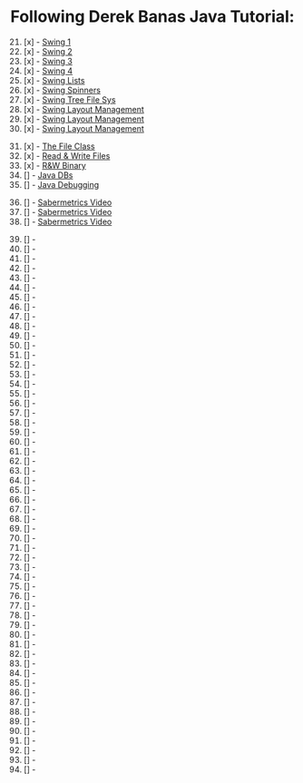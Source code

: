 # Following Derek Banas Java Tutorial:

<!-- Swing Framework -->
21. [x] - [Swing 1](./swing-tut/Swing_One.java)     
22. [x] - [Swing 2](./swing-tut/Swing_Two.java)     
23. [x] - [Swing 3](./swing-tut/Swing_Two.java)     
24. [x] - [Swing 4](./swing-tut/Swing_Three.java)            
25. [x] - [Swing Lists](./swing-tut/one/Swing_Lst.java)     
26. [x] - [Swing Spinners](./swing-tut/JavaLesson26/JavaLesson26.java)     
27. [x] - [Swing Tree File Sys](./swing-tut//JavaLesson27/JavaLesson27.java)     
28. [x] - [Swing Layout Management](./swing-tut/JavaLesson28/JavaLesson28.java)     
29. [x] - [Swing Layout Management](./swing-tut/JavaLesson29/JavaLesson29.java)     
30. [x] - [Swing Layout Management](./swing-tut/JavaLesson29/JavaLesson30.java)     
<!-- Intermediate Java -->
31. [x] - [The File Class](./intermediate/JavaLesson31/JavaLesson31.java)     
32. [x] - [Read & Write Files](./intermediate/JavaLesson32/JavaLesson32.java)     
33. [x] - [R&W Binary](./intermediate/JavaLesson33/JavaLesson33.java)     
34. [] - [Java DBs](./intermediate/JavaLesson34/)     
35. [] - [Java Debugging](./intermediate/JavaLesson35/)     
<!-- Video w/ Sabermetrics -->
36. [] - [Sabermetrics Video](./sabermetrics/JavaLessonS1/)     
37. [] - [Sabermetrics Video](./sabermetrics/JavaLessonS2/)     
38. [] - [Sabermetrics Video](./sabermetrics/JavaLessonS3/)     
<!-- Video, JTables, and MYSQL -->
39. [] - []()     
40. [] - []()     
41. [] - []()     
42. [] - []()     
43. [] - []()     
44. [] - []()     
45. [] - []()     
46. [] - []()     
47. [] - []()     
48. [] - []()     
49. [] - []()     
50. [] - []()     
51. [] - []()     
52. [] - []()     
53. [] - []()     
54. [] - []()     
55. [] - []()     
56. [] - []()     
57. [] - []()     
58. [] - []()     
59. [] - []()     
60. [] - []()     
61. [] - []()     
62. [] - []()     
63. [] - []()     
64. [] - []()     
65. [] - []()     
66. [] - []()     
67. [] - []()     
68. [] - []()     
69. [] - []()     
70. [] - []()     
71. [] - []()     
72. [] - []()     
73. [] - []()     
74. [] - []()     
75. [] - []()     
76. [] - []()     
77. [] - []()     
78. [] - []()     
79. [] - []()     
80. [] - []()     
81. [] - []()     
82. [] - []()     
83. [] - []()     
84. [] - []()     
85. [] - []()     
86. [] - []()     
87. [] - []()     
88. [] - []()     
89. [] - []()     
90. [] - []()     
91. [] - []()     
92. [] - []()     
93. [] - []()     
94. [] - []()     
